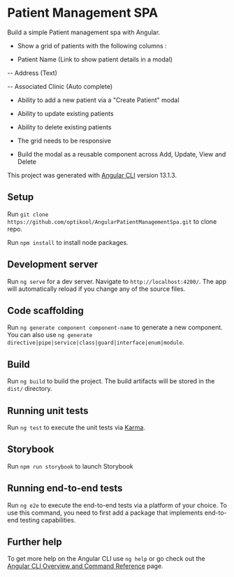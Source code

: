 # Patient Management SPA

Build a simple Patient management spa with Angular.

- Show a grid of patients with the following columns :

- Patient Name (Link to show patient details in a modal)

-- Address (Text)

-- Associated Clinic (Auto complete)

- Ability to add a new patient via a "Create Patient" modal

- Ability to update existing patients

- Ability to delete existing patients

- The grid needs to be responsive

- Build the modal as a reusable component across Add, Update, View and Delete

This project was generated with [Angular CLI](https://github.com/angular/angular-cli) version 13.1.3.

## Setup
Run `git clone https://github.com/optikool/AngularPatientManagementSpa.git` to clone repo.

Run `npm install` to install node packages.

## Development server

Run `ng serve` for a dev server. Navigate to `http://localhost:4200/`. The app will automatically reload if you change any of the source files.

## Code scaffolding

Run `ng generate component component-name` to generate a new component. You can also use `ng generate directive|pipe|service|class|guard|interface|enum|module`.

## Build

Run `ng build` to build the project. The build artifacts will be stored in the `dist/` directory.

## Running unit tests

Run `ng test` to execute the unit tests via [Karma](https://karma-runner.github.io).

## Storybook

Run `npm run storybook` to launch Storybook

## Running end-to-end tests

Run `ng e2e` to execute the end-to-end tests via a platform of your choice. To use this command, you need to first add a package that implements end-to-end testing capabilities.

## Further help

To get more help on the Angular CLI use `ng help` or go check out the [Angular CLI Overview and Command Reference](https://angular.io/cli) page.
